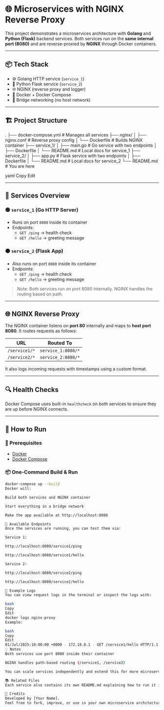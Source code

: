 # 🌐 Microservices with NGINX Reverse Proxy

This project demonstrates a microservices architecture with **Golang** and **Python (Flask)** backend services. Both services run on the **same internal port (8080)** and are reverse-proxied by **NGINX** through Docker containers.

---

## 📦 Tech Stack

- ⚙️ Golang HTTP service (`service_1`)
- 🐍 Python Flask service (`service_2`)
- 🌐 NGINX (reverse proxy and logger)
- 🐳 Docker + Docker Compose
- 🔁 Bridge networking (no host network)

---

## 🏗️ Project Structure

.
├── docker-compose.yml # Manages all services
├── nginx/
│ ├── nginx.conf # Reverse proxy config
│ └── Dockerfile # Builds NGINX container
├── service_1/
│ ├── main.go # Go service with two endpoints
│ ├── Dockerfile
│ └── README.md # Local docs for service_1
├── service_2/
│ ├── app.py # Flask service with two endpoints
│ ├── Dockerfile
│ └── README.md # Local docs for service_2
└── README.md # You are here

yaml
Copy
Edit

---

## 🔧 Services Overview

### 🟢 `service_1` (Go HTTP Server)
- Runs on port `8080` inside its container
- Endpoints:
  - `GET /ping` → health check
  - `GET /hello` → greeting message

### 🟠 `service_2` (Flask App)
- Also runs on port `8080` inside its container
- Endpoints:
  - `GET /ping` → health check
  - `GET /hello` → greeting message

> Note: Both services run on port 8080 internally. NGINX handles the routing based on path.

---

## 🌐 NGINX Reverse Proxy

The NGINX container listens on **port 80** internally and maps to **host port 8080**. It routes requests as follows:

| URL                          | Routed To           |
|-----------------------------|---------------------|
| `/service1/*`               | `service_1:8080/*`  |
| `/service2/*`               | `service_2:8080/*`  |

It also logs incoming requests with timestamps using a custom format.

---

## 🔍 Health Checks

Docker Compose uses built-in `healthcheck` on both services to ensure they are up before NGINX connects.

---

## 🚀 How to Run

### 🧱 Prerequisites

- [Docker](https://www.docker.com/)
- [Docker Compose](https://docs.docker.com/compose/)

### 📦 One-Command Build & Run

```bash
docker-compose up --build
Docker will:

Build both services and NGINX container

Start everything in a bridge network

Make the app available at http://localhost:8080

🔗 Available Endpoints
Once the services are running, you can test them via:

Service 1:

http://localhost:8080/service1/ping

http://localhost:8080/service1/hello

Service 2:

http://localhost:8080/service2/ping

http://localhost:8080/service2/hello

📜 Example Logs
You can view request logs in the terminal or inspect the logs with:

bash
Copy
Edit
docker logs nginx-proxy
Example:

bash
Copy
Edit
01/Jul/2025:10:00:00 +0000 - 172.18.0.1 - GET /service1/hello HTTP/1.1
💡 Notes
Both services use port 8080 inside their container

NGINX handles path-based routing (/service1, /service2)

You can scale services independently and extend this for more microservices

📚 Related Files
Each service also contains its own README.md explaining how to run it independently.

🙌 Credits
Developed by [Your Name].
Feel free to fork, improve, or use in your own microservice architectures.


